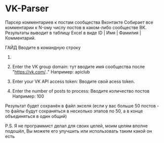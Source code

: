 # VK-Parser
Парсер комментариев к постам сообщества Вконтакте
Собирает все комментарии к N-ому числу постов в каком-либо сообществе ВК.
Результаты выводит в таблицу Excel в виде ID | Имя | Фамилия | Комментарий.

ГАЙД
Вводите в командную строку
1. <python COMMENT_VK.py>

2. Enter the VK group domain:
тут вводите имя сообщества после "https://vk.com/.."
Например: apiclub

3. Enter your VK API access token:
Вводите свой acess token.

4. Enter the number of posts to process:
Вводите количество постов
Например: 100

Результат будет сохранён в файл экселя (если у вас больше 50 постов - то файлы будут сохраняться в несколько этапов по 50, а в конце объединяться в один общий)

P.S. Я не программист делал для своих целей, моим целям вполне подошёл, Вы можете его улучшить или использовать таким какой он есть
